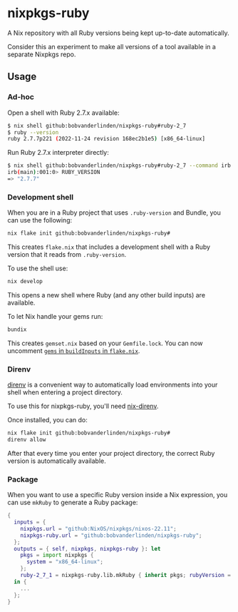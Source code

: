 # nixpkgs-ruby

A Nix repository with all Ruby versions being kept up-to-date automatically.

Consider this an experiment to make all versions of a tool available in a separate Nixpkgs repo.

## Usage

### Ad-hoc

Open a shell with Ruby 2.7.x available:

```sh
$ nix shell github:bobvanderlinden/nixpkgs-ruby#ruby-2_7
$ ruby --version
ruby 2.7.7p221 (2022-11-24 revision 168ec2b1e5) [x86_64-linux]
```

Run Ruby 2.7.x interpreter directly:

```sh
$ nix shell github:bobvanderlinden/nixpkgs-ruby#ruby-2_7 --command irb
irb(main):001:0> RUBY_VERSION
=> "2.7.7"
```

### Development shell

When you are in a Ruby project that uses `.ruby-version` and Bundle, you can use the following:

```sh
nix flake init github:bobvanderlinden/nixpkgs-ruby#
```

This creates `flake.nix` that includes a development shell with a Ruby version that it reads from `.ruby-version`.

To use the shell use:

```sh
nix develop
```

This opens a new shell where Ruby (and any other build inputs) are available.

To let Nix handle your gems run:

```sh
bundix
```

This creates `gemset.nix` based on your `Gemfile.lock`. You can now uncomment [`gems` in `buildInputs` in `flake.nix`](https://github.com/bobvanderlinden/nixpkgs-ruby/blob/325b4724a801d3f9d0d26852858e30308759f746/template/flake.nix#L29).

### Direnv

[direnv](https://direnv.net/) is a convenient way to automatically load environments into your shell when entering a project directory.

To use this for nixpkgs-ruby, you'll need [nix-direnv](https://github.com/nix-community/nix-direnv).

Once installed, you can do:

```sh
nix flake init github:bobvanderlinden/nixpkgs-ruby#
direnv allow
```

After that every time you enter your project directory, the correct Ruby version is automatically available.

### Package

When you want to use a specific Ruby version inside a Nix expression, you can use `mkRuby` to generate a Ruby package:

```nix
{
  inputs = {
    nixpkgs.url = "github:NixOS/nixpkgs/nixos-22.11";
    nixpkgs-ruby.url = "github:bobvanderlinden/nixpkgs-ruby";
  };
  outputs = { self, nixpkgs, nixpkgs-ruby }: let
    pkgs = import nixpkgs {
      system = "x86_64-linux";
    };
    ruby-2_7_1 = nixpkgs-ruby.lib.mkRuby { inherit pkgs; rubyVersion = "2.7.1"; };
  in {
    ...
  };
}
```
